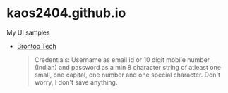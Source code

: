 # kaos2404.github.io
My UI samples

- [Brontoo Tech](brontoo/)
    >Credentials: Username as email id or 10 digit mobile number (Indian) and password as a min 8 character string of atleast one small, one capital, one number and one special character. Don't worry, I don't save anything.
